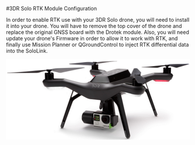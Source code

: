 #3DR Solo RTK Module Configuration

In order to enable RTK use with your 3DR Solo drone, you will need to install it into your drone. You will have to remove the top cover of the drone and replace the original GNSS board with the Drotek module. Also, you will need update your drone's Firmware in order to allow it to work with RTK, and finally use Mission Planner or QGroundControl to inject RTK differential data into the SoloLink.

<p align="center">
  <img src="./images/solo.png?raw=true" alt="Solo drone"/>
</p>


